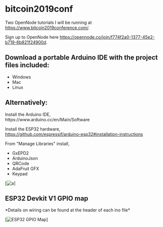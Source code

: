 # bitcoin2019conf
Two OpenNode tutorials I will be running at  https://www.bitcoin2019conference.com/.

Sign up to OpenNode here https://opennode.co/join/f774f2a0-1377-45e2-b719-6b821f24900d.

<h2>Download a portable Arduino IDE with the project files included:</h2>

- Windows
- Mac
- Linux

<h2>Alternatively:</h2>
Install the Arduino IDE,<br>
https://www.arduino.cc/en/Main/Software

Install the ESP32 hardware,<br>
https://github.com/espressif/arduino-esp32#installation-instructions

From "Manage Libraries" install,<br>
- GxEPD2
- ArduinoJson
- QRCode
- AdaFruit GFX
- Keypad


[![a](https://i.imgur.com/mCfnhZN.png)]

<h2>ESP32 Devkit V1 GPIO map</h2>
*Details on wiring can be found at the header of each ino file*

[![ESP32 GPIO Map](https://i.imgur.com/iK3pCjt.jpg)]





